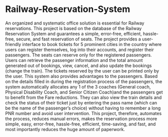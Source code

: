 # Railway-Reservation-System

An organized and systematic office solution is essential for Railway reservations. This project is based on the database of the Railway Reservation System and guarantees a simple, error-free, efficient, hassle-free, secure, and fast reservation of seats.
The project provides a user-friendly interface to book tickets for 5 prominent cities in the country where users can register themselves, log into their accounts, and register their passengers. The seats can reserve only for the registered passengers. Users can retrieve the passenger information and the total amount generated out of bookings, view, cancel, and also update the bookings (change the train). The tickets reserved by the user can be printed only by the user.
This system also provides advantages to the passengers. Based on the details filled in during the registration process of the passengers, the system automatically allocates any 1 of the 3 coaches (General coach, Physical Disability Coach, and Senior Citizen Coach)and the passengers get to benefit from the Fare reductions. They can also view the train details and check the status of their ticket just by entering the pass name (which can be the name of the passenger’s choice) without having to remember a long PNR number and avoid user intervention.
This project, therefore, automates the process, reduces manual errors, makes the reservation process more simple, easy, error-free, hassle-free, efficient, time-saving, and fast, and most importantly reduces the huge amount of paperwork.
